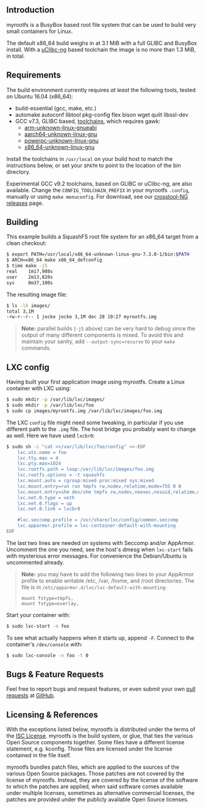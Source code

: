 Introduction
------------

myrootfs is a BusyBox based root file system that can be used to build
very small containers for Linux.

The default x86_64 build weighs in at 3.1 MiB with a full GLIBC and
BusyBox install.  With a [uClibc-ng][] based toolchain the image is no
more than 1.3 MiB, in total.


Requirements
------------

The build environment currently requires *at least* the following tools,
tested on Ubuntu 16.04 (x86_64):

* build-essential (gcc, make, etc.)
* automake autoconf libtool pkg-config flex bison wget quilt libssl-dev
* GCC v7.3, GLIBC based, [toolchains][], which requires gawk:
  * [arm-unknown-linux-gnueabi][1]
  * [aarch64-unknown-linux-gnu][2]
  * [powerpc-unknown-linux-gnu][3]
  * [x86_64-unknown-linux-gnu][4]

Install the toolchains in `/usr/local` on your build host to match the
instructions below, or set your `$PATH` to point to the location of the
bin directory.

Experimental GCC v9.2 toolchains, based on GLIBC or uClibc-ng, are also
available.  Change the `CONFIG_TOOLCHAIN_PREFIX` in your myrootfs
`.config`, manually or using `make menuconfig`.  For download, see
our [crosstool-NG releases][toolchains] page.


Building
--------

This example builds a SquashFS root file system for an x86_64 target
from a clean checkout:

```sh
$ export PATH=/usr/local/x86_64-unknown-linux-gnu-7.3.0-1/bin:$PATH
$ ARCH=x86_64 make x86_64_defconfig
$ time make -j5
real    1m17,908s
user    2m13,820s
sys     0m37,100s
```

The resulting image file:

```sh
$ ls -lh images/
total 3,1M
-rw-r--r-- 1 jocke jocke 3,1M dec 28 19:27 myrootfs.img
```

> **Note:** parallel builds (`-j5` above) can be very hard to debug
> since the output of many different components is mixed.  To avoid
> this and maintain your sanity, add `--output-sync=recurse` to
> your `make` commands.


LXC config
----------

Having built your first application image using myrootfs.  Create a
Linux container with LXC using:

```sh
$ sudo mkdir -p /var/lib/lxc/images/
$ sudo mkdir -p /var/lib/lxc/foo
$ sudo cp images/myrootfs.img /var/lib/lxc/images/foo.img
```

The LXC `config` file might need some tweaking, in particular if you use
different path to the `.img` file.  The host bridge you probably want to
change as well.  Here we have used `lxcbr0`:

```sh
$ sudo sh -c "cat >>/var/lib/lxc/foo/config" <<-EOF
	lxc.uts.name = foo
	lxc.tty.max = 4
	lxc.pty.max=1024
	lxc.rootfs.path = loop:/var/lib/lxc/images/foo.img
	lxc.rootfs.options = -t squashfs
	lxc.mount.auto = cgroup:mixed proc:mixed sys:mixed
	lxc.mount.entry=run run tmpfs rw,nodev,relatime,mode=755 0 0
	lxc.mount.entry=shm dev/shm tmpfs rw,nodev,noexec,nosuid,relatime,mode=1777,create=dir 0 0
	lxc.net.0.type = veth
	lxc.net.0.flags = up
	lxc.net.0.link = lxcbr0

	#lxc.seccomp.profile = /usr/share/lxc/config/common.seccomp
	lxc.apparmor.profile = lxc-container-default-with-mounting
EOF
```

The last two lines are needed on systems with Seccomp and/or AppArmor.
Uncomment the one you need, see the host's dmesg when `lxc-start` fails
with mysterious error messages.  For convenience the Debian/Ubuntu is
uncommented already.

> **Note:** you may have to add the following two lines to your AppArmor
> profile to enable writable /etc, /var, /home, and /root directories.
> The file is in `/etc/apparmor.d/lxc/lxc-default-with-mounting`:
> ```
> mount fstype=tmpfs,
> mount fstype=overlay,
> ```

Start your container with:

```sh
$ sudo lxc-start -n foo
```

To see what actually happens when it starts up, append `-F`.  Connect to
the container's `/dev/console` with:

```sh
$ sudo lxc-console -n foo -t 0
```


Bugs & Feature Requests
-----------------------

Feel free to report bugs and request features, or even submit your own
[pull requests](https://help.github.com/articles/using-pull-requests/)
at [GitHub](https://github.com/myrootfs/myrootfs).


Licensing & References
----------------------

With the exceptions listed below, myrootfs is distributed under the
terms of the [ISC License][].  myrootfs is the build system, or glue,
that ties the various Open Source components together.  Some files have
a different license statement, e.g. kconfig.  Those files are licensed
under the license contained in the file itself.

myrootfs bundles patch files, which are applied to the sources of the
various Open Source packages.  Those patches are not covered by the
license of myrootfs.  Instead, they are covered by the license of the
software to which the patches are applied, when said software comes
available under multiple licenses, sometimes as alternative commercial
licenses, the patches are provided under the publicly available Open
Source licenses.

[1]: https://github.com/myrootfs/crosstool-ng/releases/download/troglobit%2F7.3.0-1/arm-unknown-linux-gnueabi-7.3.0-1.tar.xz
[2]: https://github.com/myrootfs/crosstool-ng/releases/download/troglobit%2F7.3.0-1/aarch64-unknown-linux-gnu-7.3.0-1.tar.xz
[3]: https://github.com/myrootfs/crosstool-ng/releases/download/troglobit%2F7.3.0-1/powerpc-unknown-linux-gnu-7.3.0-1.tar.xz
[4]: https://github.com/myrootfs/crosstool-ng/releases/download/troglobit%2F7.3.0-1/x86_64-unknown-linux-gnu-7.3.0-1.tar.xz
[toolchains]:  https://github.com/myrootfs/crosstool-ng/releases
[uClibc-ng]:   https://uclibc-ng.org/
[ISC License]: https://en.wikipedia.org/wiki/ISC_license
